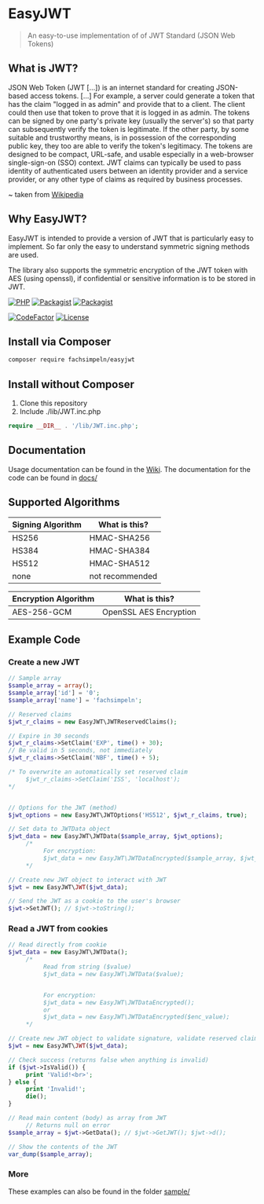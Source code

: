 # EasyJWT
> An easy-to-use implementation of of JWT Standard (JSON Web Tokens)

## What is JWT?
JSON Web Token (JWT [...]) is an internet standard for creating JSON-based access tokens. [...]
For example, a server could generate a token that has the claim "logged in as admin" and provide that to a client. The client could then use that token to prove that it is logged in as admin. The tokens can be signed by one party's private key (usually the server's) so that party can subsequently verify the token is legitimate. If the other party, by some suitable and trustworthy means, is in possession of the corresponding public key, they too are able to verify the token's legitimacy. The tokens are designed to be compact, URL-safe, and usable especially in a web-browser single-sign-on (SSO) context. JWT claims can typically be used to pass identity of authenticated users between an identity provider and a service provider, or any other type of claims as required by business processes.

~ taken from [Wikipedia](https://en.wikipedia.org/w/index.php?title=JSON_Web_Token&oldid=949805010)

## Why EasyJWT?
EasyJWT is intended to provide a version of JWT that is particularly easy to implement.
So far only the easy to understand symmetric signing methods are used.

The library also supports the symmetric encryption of the JWT token with AES (using openssl), if confidential or sensitive information is to be stored in JWT.

[![PHP](https://img.shields.io/packagist/php-v/fachsimpeln/easyjwt?color=%2344BE16)](https://php.net) [![Packagist](https://img.shields.io/packagist/v/fachsimpeln/easyjwt.svg)](https://packagist.org/packages/fachsimpeln/easyjwt) [![Packagist](https://img.shields.io/packagist/dm/fachsimpeln/easyjwt)](https://packagist.org/packages/fachsimpeln/easyjwt)

[![CodeFactor](https://www.codefactor.io/repository/github/fachsimpeln/easyjwt/badge)](https://www.codefactor.io/repository/github/fachsimpeln/easyjwt) [![License](https://img.shields.io/github/license/fachsimpeln/easyjwt?color=%23097ABB)](https://github.com/fachsimpeln/EasyJWT/blob/master/LICENSE)


## Install via Composer
```bash
composer require fachsimpeln/easyjwt
```

## Install without Composer
1. Clone this repository
2. Include ./lib/JWT.inc.php
```php
require __DIR__ . '/lib/JWT.inc.php';
```

## Documentation
Usage documentation can be found in the [Wiki](https://github.com/fachsimpeln/EasyJWT/wiki).
The documentation for the code can be found in [docs/](https://github.com/fachsimpeln/EasyJWT/tree/master/docs)


## Supported Algorithms
Signing Algorithm | What is this?
-------- | --------
HS256   | HMAC-SHA256
HS384   | HMAC-SHA384
HS512   | HMAC-SHA512
none    | not recommended


Encryption Algorithm | What is this?
-------- | --------
AES-256-GCM   | OpenSSL AES Encryption


## Example Code
### Create a new JWT
```php
// Sample array
$sample_array = array();
$sample_array['id'] = '0';
$sample_array['name'] = 'fachsimpeln';

// Reserved claims
$jwt_r_claims = new EasyJWT\JWTReservedClaims();

// Expire in 30 seconds
$jwt_r_claims->SetClaim('EXP', time() + 30);
// Be valid in 5 seconds, not immediately
$jwt_r_claims->SetClaim('NBF', time() + 5);

/* To overwrite an automatically set reserved claim
     $jwt_r_claims->SetClaim('ISS', 'localhost');
*/


// Options for the JWT (method)
$jwt_options = new EasyJWT\JWTOptions('HS512', $jwt_r_claims, true);

// Set data to JWTData object
$jwt_data = new EasyJWT\JWTData($sample_array, $jwt_options);
     /*
          For encryption:
          $jwt_data = new EasyJWT\JWTDataEncrypted($sample_array, $jwt_options);
     */

// Create new JWT object to interact with JWT
$jwt = new EasyJWT\JWT($jwt_data);

// Send the JWT as a cookie to the user's browser
$jwt->SetJWT(); // $jwt->toString();
```

### Read a JWT from cookies
```php
// Read directly from cookie
$jwt_data = new EasyJWT\JWTData();
     /*
          Read from string ($value)
          $jwt_data = new EasyJWT\JWTData($value);


          For encryption:
          $jwt_data = new EasyJWT\JWTDataEncrypted();
          or
          $jwt_data = new EasyJWT\JWTDataEncrypted($enc_value);
     */

// Create new JWT object to validate signature, validate reserved claims and interact with JWT
$jwt = new EasyJWT\JWT($jwt_data);

// Check success (returns false when anything is invalid)
if ($jwt->IsValid()) {
     print 'Valid!<br>';
} else {
     print 'Invalid!';
     die();
}

// Read main content (body) as array from JWT
     // Returns null on error
$sample_array = $jwt->GetData(); // $jwt->GetJWT(); $jwt->d();

// Show the contents of the JWT
var_dump($sample_array);
```

### More
These examples can also be found in the folder [sample/](https://github.com/fachsimpeln/EasyJWT/tree/master/sample)
